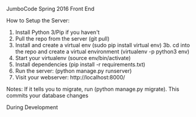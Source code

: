 JumboCode Spring 2016 Front End


How to Setup the Server:

1. Install Python 3/Pip if you haven't
2. Pull the repo from the server (git pull)
3. Install and create a virtual env (sudo pip install virtual env)
3b. cd into the repo and create a virtual environment (virtualenv -p python3 env)
4. Start your virtualenv (source env/bin/activate)
5. Install dependencies (pip install -r requirements.txt)
6. Run the server: (python manage.py runserver)
7. Visit your webserver: http://localhost:8000/

Notes: If it tells you to migrate, run (python manage.py migrate). This commits your database changes

During Development